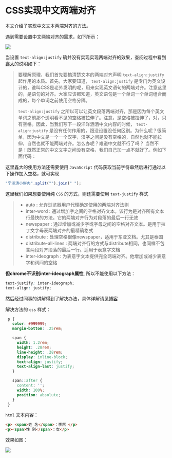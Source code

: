 # CSS实现中文两端对齐

本文介绍了实现中文文本两端对齐的方法。

<!-- more -->

遇到需要设置中文两端对齐的需求，如下所示：

![](https://raw.githubusercontent.com/recoveryMonster/HexoImages/master/blog/20190725204325.png)

当设置 `text-align:justify` 确并没有实现实现两端对齐的效果，查阅过程中看到[鑫大](https://www.zhangxinxu.com/wordpress/2015/08/chinese-english-same-padding-text-justify/)的说明如下：

> 要理解原理，我们首先要搞清楚文本的两端对齐声明 `text-align:justify` 起作用的本质。首先，大家要知道， `text-align:justify` 是专门为英文设计的，谁叫CSS是老外发明的呢，用来实现英文语句的两端对齐。注意这里的，是语句的对齐。大家应该都知道，英文语句是一个单词一个单词组合而成的，每个单词之前使用空格分隔。
>
> `text-align:justify` 之所以可以让英文段落两端对齐，那是因为每个英文单词之前那个透明看不见的空格被拉伸了。注意，是空格被拉伸了，对，只有空格。因此，当我们写下一段洋洋洒洒中文内容的时候， `text-align:justify` 是没有任何作用的，跟没设置没任何区别。为什么呢？很简单，因为中文是一个一个汉字，汉字之间是没有空格的，自然也就不能拉伸，自然也就不能两端对齐。怎么办呢？难道中文就不行了吗？
> 当然不是！既然正常的中文文字之间没有空格，我们自己加一点不就好了。例如下面代码：

这里鑫大的使用方法还需要使用 `JavaScript` 代码获取当前字符串然后进行通过以下操作加入空格，就可实现

``` js
"宁泽涛小鲜肉".split("").join(" ");
```

这里我们如果想要使用纯 `CSS` 的方式，则还需要使用 `text-justify` 样式

> - auto : 允许浏览器用户代理确定使用的两端对齐法则
> - inter-word : 通过增加字之间的空格对齐文本。该行为是对齐所有文本行最快的方法。它的两端对齐行为对段落的最后一行无效
> - newspaper : 通过增加或减少字或字母之间的空格对齐文本。是用于拉丁文字母表两端对齐的最精确格式
> - distribute : 处理空格很像newspaper，适用于东亚文档。尤其是泰国
> - distribute-all-lines : 两端对齐行的方式与distribute相同，也同样不包含两段对齐段落的最后一行。适用于表意字文档
> - inter-ideograph : 为表意字文本提供完全两端对齐。他增加或减少表意字和词间的空格

**但chrome不识别inter-ideograph属性**, 所以不能使用以下方法：

``` css
text-justify: inter-ideograph;
text-align: justify;
```

然后经过同事的讲解得到了解决办法，具体详解请见[博客](https://www.cnblogs.com/zjjDaily/p/9525350.html)

解决方法的 `css` 样式：

``` css
 p {
   color: #999999;
   margin-bottom: .25rem;

   span {
     width: 1.2rem;
     height: .28rem;
     line-height: .28rem;
     display: inline-block;
     text-align: justify;
     text-align-last: justify;
   }

   span::after {
     content: '';
     width: 100%;
     position: absolute;
   }
 }
```

`html` 文本内容：

``` html
<p> <span>姓 名</span>：李然 </p>
<p><span>性 别</span>：女</p>
```

效果如图：

![](https://raw.githubusercontent.com/recoveryMonster/HexoImages/master/blog/20190726112837.png)

